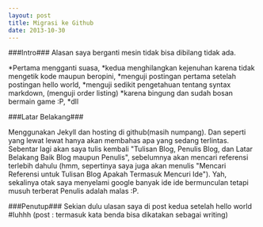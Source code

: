 ```yaml
---
layout: post
title: Migrasi ke Github
date: 2013-10-30
---
```


###Intro###
Alasan saya berganti mesin tidak bisa dibilang tidak ada. 

*Pertama mengganti suasa,
*kedua menghilangkan kejenuhan karena tidak mengetik kode maupun beropini,
*menguji postingan pertama setelah postingan hello world,
*menguji sedikit pengetahuan tentang syntax markdown, (menguji order listing)
*karena bingung dan sudah bosan bermain game :P,
*dll

###Latar Belakang###

Menggunakan Jekyll dan hosting di github(masih numpang). Dan seperti yang lewat lewat hanya akan membahas apa yang sedang terlintas. Sebentar lagi akan saya tulis kembali "Tulisan Blog, Penulis Blog, dan Latar Belakang Baik Blog maupun Penulis", sebelumnya akan mencari referensi terlebih dahulu (hmm, sepertinya saya juga akan menulis "Mencari Referensi untuk Tulisan Blog Apakah Termasuk Mencuri Ide"). Yah, sekalinya otak saya menyelami google banyak ide ide bermunculan tetapi musuh terberat Penulis adalah malas :P.

###Penutup###
Sekian dulu ulasan saya di post kedua setelah hello world #Iuhhh (post : termasuk kata benda bisa dikatakan sebagai writing)

